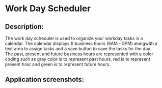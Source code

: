 # Work Day Scheduler

## Description:

The work day scheduler is used to organize your workday tasks in a calendar. The calendar displays 9 business hours (9AM - 5PM) alongwith a text area to assign tasks and a save button to save the tasks for the day. The past, present and future business hours are represented with a color coding such as gray color is to represent past hours, red is to represent present hour and green is to represent future hours.

## Application screenshots:
